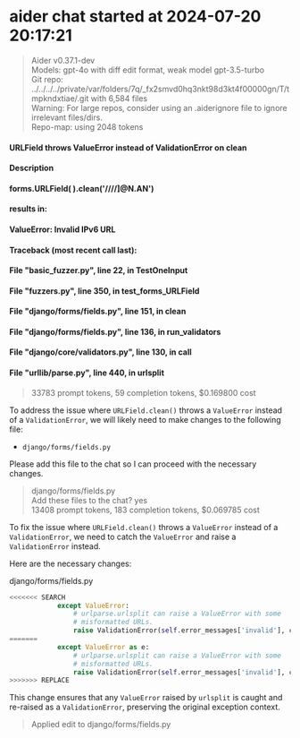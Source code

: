 
# aider chat started at 2024-07-20 20:17:21

> Aider v0.37.1-dev  
> Models: gpt-4o with diff edit format, weak model gpt-3.5-turbo  
> Git repo: ../../../../private/var/folders/7q/_fx2smvd0hq3nkt98d3kt4f00000gn/T/tmpkndxtiae/.git with 6,584 files  
> Warning: For large repos, consider using an .aiderignore file to ignore irrelevant files/dirs.  
> Repo-map: using 2048 tokens  

#### URLField throws ValueError instead of ValidationError on clean  
#### Description  
#### 	  
#### forms.URLField( ).clean('////]@N.AN')  
#### results in:  
#### 	ValueError: Invalid IPv6 URL  
#### 	Traceback (most recent call last):  
#### 	 File "basic_fuzzer.py", line 22, in TestOneInput  
#### 	 File "fuzzers.py", line 350, in test_forms_URLField  
#### 	 File "django/forms/fields.py", line 151, in clean  
#### 	 File "django/forms/fields.py", line 136, in run_validators  
#### 	 File "django/core/validators.py", line 130, in __call__  
#### 	 File "urllib/parse.py", line 440, in urlsplit  
> 33783 prompt tokens, 59 completion tokens, $0.169800 cost  

To address the issue where `URLField.clean()` throws a `ValueError` instead of a `ValidationError`, we will likely need to make changes to the following file:

- `django/forms/fields.py`

Please add this file to the chat so I can proceed with the necessary changes.

> django/forms/fields.py  
> Add these files to the chat? yes  
> 13408 prompt tokens, 183 completion tokens, $0.069785 cost  

To fix the issue where `URLField.clean()` throws a `ValueError` instead of a `ValidationError`, we need to catch the `ValueError` and raise a `ValidationError` instead. 

Here are the necessary changes:

django/forms/fields.py
```python
<<<<<<< SEARCH
            except ValueError:
                # urlparse.urlsplit can raise a ValueError with some
                # misformatted URLs.
                raise ValidationError(self.error_messages['invalid'], code='invalid')
=======
            except ValueError as e:
                # urlparse.urlsplit can raise a ValueError with some
                # misformatted URLs.
                raise ValidationError(self.error_messages['invalid'], code='invalid') from e
>>>>>>> REPLACE
```

This change ensures that any `ValueError` raised by `urlsplit` is caught and re-raised as a `ValidationError`, preserving the original exception context.

> Applied edit to django/forms/fields.py  
